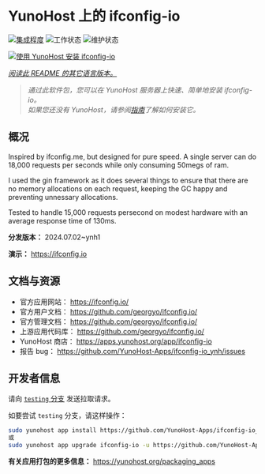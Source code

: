 <!--
注意：此 README 由 <https://github.com/YunoHost/apps/tree/master/tools/readme_generator> 自动生成
请勿手动编辑。
-->

# YunoHost 上的 ifconfig-io

[![集成程度](https://dash.yunohost.org/integration/ifconfig-io.svg)](https://ci-apps.yunohost.org/ci/apps/ifconfig-io/) ![工作状态](https://ci-apps.yunohost.org/ci/badges/ifconfig-io.status.svg) ![维护状态](https://ci-apps.yunohost.org/ci/badges/ifconfig-io.maintain.svg)

[![使用 YunoHost 安装 ifconfig-io](https://install-app.yunohost.org/install-with-yunohost.svg)](https://install-app.yunohost.org/?app=ifconfig-io)

*[阅读此 README 的其它语言版本。](./ALL_README.md)*

> *通过此软件包，您可以在 YunoHost 服务器上快速、简单地安装 ifconfig-io。*  
> *如果您还没有 YunoHost，请参阅[指南](https://yunohost.org/install)了解如何安装它。*

## 概况

Inspired by ifconfig.me, but designed for pure speed. A single server can do 18,000 requests per seconds while only consuming 50megs of ram.

I used the gin framework as it does several things to ensure that there are no memory allocations on each request, keeping the GC happy and preventing unnessary allocations.

Tested to handle 15,000 requests persecond on modest hardware with an average response time of 130ms.


**分发版本：** 2024.07.02~ynh1

**演示：** <https://ifconfig.io>
## 文档与资源

- 官方应用网站： <https://ifconfig.io/>
- 官方用户文档： <https://github.com/georgyo/ifconfig.io/>
- 官方管理文档： <https://github.com/georgyo/ifconfig.io/>
- 上游应用代码库： <https://github.com/georgyo/ifconfig.io/>
- YunoHost 商店： <https://apps.yunohost.org/app/ifconfig-io>
- 报告 bug： <https://github.com/YunoHost-Apps/ifconfig-io_ynh/issues>

## 开发者信息

请向 [`testing` 分支](https://github.com/YunoHost-Apps/ifconfig-io_ynh/tree/testing) 发送拉取请求。

如要尝试 `testing` 分支，请这样操作：

```bash
sudo yunohost app install https://github.com/YunoHost-Apps/ifconfig-io_ynh/tree/testing --debug
或
sudo yunohost app upgrade ifconfig-io -u https://github.com/YunoHost-Apps/ifconfig-io_ynh/tree/testing --debug
```

**有关应用打包的更多信息：** <https://yunohost.org/packaging_apps>

